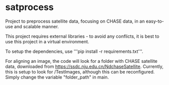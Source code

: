 # satprocess
Project to preprocess satellite data, focusing on CHASE data, in an easy-to-use and scalable manner.

This project requires external libraries - to avoid any conflicts, it is best to use this project in a virtual environment.

To setup the dependencies, use '''pip install -r requirements.txt'''.

For aligning an image, the code will look for a folder with CHASE satellite data, downloaded from https://ssdc.nju.edu.cn/NdchaseSatellite.
Currently, this is setup to look for /TestImages, although this can be reconfigured. Simply change the variable "folder_path" in main.
